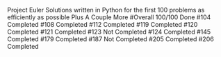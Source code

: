 Project Euler
 Solutions written in Python for the first 100 problems as efficiently as possible
 Plus A Couple More
#Overall 100/100 Done
#104 Completed
#108 Completed
#112 Completed
#119 Completed
#120 Completed
#121 Completed
#123 Not Completed
#124 Completed
#145 Completed
#179 Completed
#187 Not Completed
#205 Completed
#206 Completed